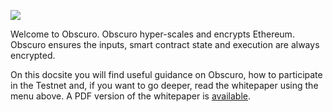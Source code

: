 <p style="text-align: left;" class="build">
    <img src="assets\images\build-with-encryption.jpg">
</p>

Welcome to Obscuro. Obscuro hyper-scales and encrypts Ethereum. Obscuro ensures the inputs, smart contract state and execution are always encrypted.

On this docsite you will find useful guidance on Obscuro, how to participate in the Testnet and, if you want to go deeper, read the whitepaper using the menu above. A PDF version of the whitepaper is [available](https://whitepaper.obscu.ro/assets/images/obscuro-whitepaper-0-10-0.pdf).
